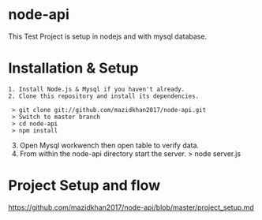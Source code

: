 # node-api
This Test Project is setup in nodejs and with mysql database.

# Installation & Setup
    1. Install Node.js & Mysql if you haven't already.
    2. Clone this repository and install its dependencies.
     
     > git clone git://github.com/mazidkhan2017/node-api.git
     > Switch to master branch
     > cd node-api
     > npm install
     
   3. Open Mysql workwench then open table to verify data.
   4. From within the node-api directory start the server.
     > node server.js

# Project Setup and flow
  https://github.com/mazidkhan2017/node-api/blob/master/project_setup.md
